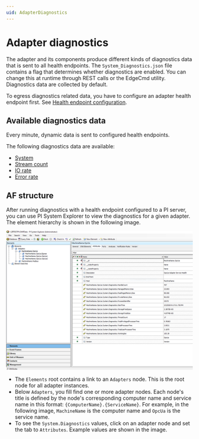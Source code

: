 ```yaml
---
uid: AdapterDiagnostics
---
```


# Adapter diagnostics

The adapter and its components produce different kinds of diagnostics data that is sent to all health endpoints. The `System_Diagnostics.json` file contains a flag that determines whether diagnostics are enabled. You can change this at runtime through REST calls or the EdgeCmd utility. Diagnostics data are collected by default.

To egress diagnostics related data, you have to configure an adapter health endpoint first. See [Health endpoint configuration](xref:HealthEndpointConfiguration).

## Available diagnostics data

Every minute, dynamic data is sent to configured health endpoints.

The following diagnostics data are available:

- [System](xref:System)
- [Stream count](xref:StreamCount)
- [IO rate](xref:IORate)
- [Error rate](xref:ErrorRate)

## AF structure

After running diagnostics with a health endpoint configured to a PI server, you can use PI System Explorer to view the diagnostics for a given adapter. The element hierarchy is shown in the following image.

![Diagnostics](../images/Diagnostics.PNG)

- The `Elements` root contains a link to an `Adapters` node. This is the root node for all adapter instances.
- Below `Adapters`, you fill find one or more adapter nodes. Each node's title is defined by the node's corresponding computer name and service name in this format: `{ComputerName}.{ServiceName}`. For example, in the following image, `MachineName` is the computer name and `OpcUa` is the service name.
- To see the `System.Diagnostics` values, click on an adapter node and set the tab to `Attributes`. Example values are shown in the image.
